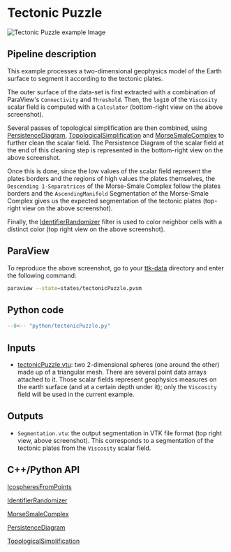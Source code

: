 # Tectonic Puzzle 

![Tectonic Puzzle example
Image](https://topology-tool-kit.github.io/img/gallery/geology.jpg)

## Pipeline description

This example processes a two-dimensional geophysics model of the Earth
surface to segment it according to the tectonic plates.

The outer surface of the data-set is first extracted with a
combination of ParaView's `Connectivity` and `Threshold`. Then, the
`log10` of the `Viscosity` scalar field is computed with a
`Calculator` (bottom-right view on the above screenshot).

Several passes of topological simplification are then combined, using
[PersistenceDiagram](https://topology-tool-kit.github.io/doc/html/classttkPersistenceDiagram.html),
[TopologicalSimplification](https://topology-tool-kit.github.io/doc/html/classttkTopologicalSimplification.html)
and
[MorseSmaleComplex](https://topology-tool-kit.github.io/doc/html/classttkMorseSmaleComplex.html)
to further clean the scalar field. The Persistence Diagram of the
scalar field at the end of this cleaning step is represented in the
bottom-right view on the above screenshot.

Once this is done, since the low values of the scalar field represent the
plates borders and the regions of high values the plates themselves,
the `Descending 1-Separatrices` of the Morse-Smale Complex follow the
plates borders and the `AscendingManifold` Segmentation of the
Morse-Smale Complex gives us the expected segmentation of the tectonic
plates (top-right view on the above screenshot).

Finally, the
[IdentifierRandomizer](https://topology-tool-kit.github.io/doc/html/classttkIdentifierRandomizer.html)
filter is used to color neighbor cells with a distinct color (top
right view on the above screenshot).



## ParaView

To reproduce the above screenshot, go to your
[ttk-data](https://github.com/topology-tool-kit/ttk-data) directory
and enter the following command:

``` bash
paraview --state=states/tectonicPuzzle.pvsm
```

## Python code

``` python  linenums="1"
--8<-- "python/tectonicPuzzle.py"
```

## Inputs

- [tectonicPuzzle.vtu](https://github.com/topology-tool-kit/ttk-data/raw/dev/tectonicPuzzle.vtu):
  two 2-dimensional spheres (one around the other) made up of a
  triangular mesh. There are several point data arrays attached to it.
  Those scalar fields represent geophysics measures on the earth
  surface (and at a certain depth under it); only the `Viscosity`
  field will be used in the current example.

## Outputs

- `Segmentation.vtu`: the output segmentation in VTK file format (top
  right view, above screenshot). This corresponds to a segmentation of
  the tectonic plates from the `Viscosity` scalar field.


## C++/Python API
[IcospheresFromPoints](https://topology-tool-kit.github.io/doc/html/classttkIcospheresFromPoints.html)

[IdentifierRandomizer](https://topology-tool-kit.github.io/doc/html/classttkIdentifierRandomizer.html)

[MorseSmaleComplex](https://topology-tool-kit.github.io/doc/html/classttkMorseSmaleComplex.html)

[PersistenceDiagram](https://topology-tool-kit.github.io/doc/html/classttkPersistenceDiagram.html)

[TopologicalSimplification](https://topology-tool-kit.github.io/doc/html/classttkTopologicalSimplification.html)



